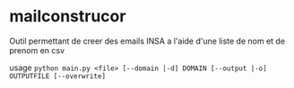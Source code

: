# mailconstrucor
Outil permettant de creer des emails INSA a l'aide d'une liste de nom et de prenom en csv

usage ``python main.py <file> [--domain |-d] DOMAIN [--output |-o] OUTPUTFILE [--overwrite]``

